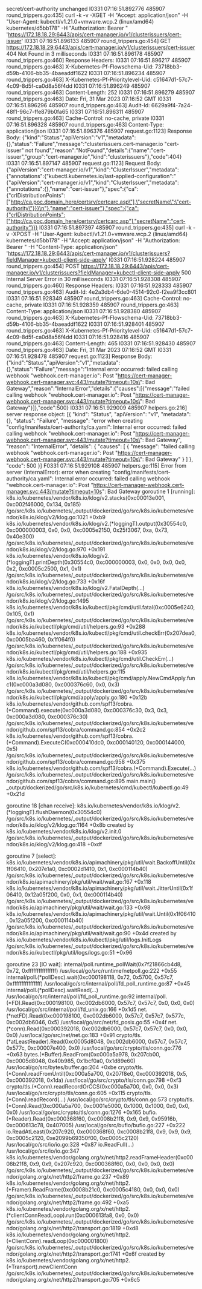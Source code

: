 secret/cert-authority unchanged
I0331 07:16:51.892776  485907 round_trippers.go:435] curl -k -v -XGET  -H "Accept: application/json" -H "User-Agent: kubectl/v1.21.0+vmware.wcp.2 (linux/amd64) kubernetes/d5bb178" -H "Authorization: Bearer <masked>" 'https://172.18.18.29:6443/apis/cert-manager.io/v1/clusterissuers/cert-issuer'
I0331 07:16:51.896133  485907 round_trippers.go:454] GET https://172.18.18.29:6443/apis/cert-manager.io/v1/clusterissuers/cert-issuer 404 Not Found in 3 milliseconds
I0331 07:16:51.896178  485907 round_trippers.go:460] Response Headers:
I0331 07:16:51.896217  485907 round_trippers.go:463]     X-Kubernetes-Pf-Flowschema-Uid: 73718bb3-d59b-4106-bb35-4baeaddf1622
I0331 07:16:51.896234  485907 round_trippers.go:463]     X-Kubernetes-Pf-Prioritylevel-Uid: c51647d1-57c7-4c09-8d5f-ca0d8a56f4dd
I0331 07:16:51.896249  485907 round_trippers.go:463]     Content-Length: 252
I0331 07:16:51.896279  485907 round_trippers.go:463]     Date: Fri, 31 Mar 2023 07:16:52 GMT
I0331 07:16:51.896296  485907 round_trippers.go:463]     Audit-Id: 6629a9f4-7a24-48f1-96c7-ffe879b0fa65
I0331 07:16:51.896311  485907 round_trippers.go:463]     Cache-Control: no-cache, private
I0331 07:16:51.896328  485907 round_trippers.go:463]     Content-Type: application/json
I0331 07:16:51.896376  485907 request.go:1123] Response Body: {"kind":"Status","apiVersion":"v1","metadata":{},"status":"Failure","message":"clusterissuers.cert-manager.io \"cert-issuer\" not found","reason":"NotFound","details":{"name":"cert-issuer","group":"cert-manager.io","kind":"clusterissuers"},"code":404}
I0331 07:16:51.897147  485907 request.go:1123] Request Body: {"apiVersion":"cert-manager.io/v1","kind":"ClusterIssuer","metadata":{"annotations":{"kubectl.kubernetes.io/last-applied-configuration":"{\"apiVersion\":\"cert-manager.io/v1\",\"kind\":\"ClusterIssuer\",\"metadata\":{\"annotations\":{},\"name\":\"cert-issuer\"},\"spec\":{\"ca\":{\"crlDistributionPoints\":[\"http://ca.poc.domain_here/certsrv/certcarc.asp\"],\"secretName\":\"cert-authority\"}}}\n"},"name":"cert-issuer"},"spec":{"ca":{"crlDistributionPoints":["http://ca.poc.domain_here/certsrv/certcarc.asp"],"secretName":"cert-authority"}}}
I0331 07:16:51.897397  485907 round_trippers.go:435] curl -k -v -XPOST  -H "User-Agent: kubectl/v1.21.0+vmware.wcp.2 (linux/amd64) kubernetes/d5bb178" -H "Accept: application/json" -H "Authorization: Bearer <masked>" -H "Content-Type: application/json" 'https://172.18.18.29:6443/apis/cert-manager.io/v1/clusterissuers?fieldManager=kubectl-client-side-apply'
I0331 07:16:51.928224  485907 round_trippers.go:454] POST https://172.18.18.29:6443/apis/cert-manager.io/v1/clusterissuers?fieldManager=kubectl-client-side-apply 500 Internal Server Error in 30 milliseconds
I0331 07:16:51.928308  485907 round_trippers.go:460] Response Headers:
I0331 07:16:51.928333  485907 round_trippers.go:463]     Audit-Id: 4e2a3db4-6de0-4514-92c0-f2ea9f3cc801
I0331 07:16:51.928349  485907 round_trippers.go:463]     Cache-Control: no-cache, private
I0331 07:16:51.928359  485907 round_trippers.go:463]     Content-Type: application/json
I0331 07:16:51.928380  485907 round_trippers.go:463]     X-Kubernetes-Pf-Flowschema-Uid: 73718bb3-d59b-4106-bb35-4baeaddf1622
I0331 07:16:51.928401  485907 round_trippers.go:463]     X-Kubernetes-Pf-Prioritylevel-Uid: c51647d1-57c7-4c09-8d5f-ca0d8a56f4dd
I0331 07:16:51.928416  485907 round_trippers.go:463]     Content-Length: 465
I0331 07:16:51.928430  485907 round_trippers.go:463]     Date: Fri, 31 Mar 2023 07:16:52 GMT
I0331 07:16:51.928478  485907 request.go:1123] Response Body: {"kind":"Status","apiVersion":"v1","metadata":{},"status":"Failure","message":"Internal error occurred: failed calling webhook \"webhook.cert-manager.io\": Post \"https://cert-manager-webhook.cert-manager.svc:443/mutate?timeout=10s\": Bad Gateway","reason":"InternalError","details":{"causes":[{"message":"failed calling webhook \"webhook.cert-manager.io\": Post \"https://cert-manager-webhook.cert-manager.svc:443/mutate?timeout=10s\": Bad Gateway"}]},"code":500}
I0331 07:16:51.929009  485907 helpers.go:216] server response object: [{
  "kind": "Status",
  "apiVersion": "v1",
  "metadata": {},
  "status": "Failure",
  "message": "error when creating \"config/manifests/cert-authority/ca.yaml\": Internal error occurred: failed calling webhook \"webhook.cert-manager.io\": Post \"https://cert-manager-webhook.cert-manager.svc:443/mutate?timeout=10s\": Bad Gateway",
  "reason": "InternalError",
  "details": {
    "causes": [
      {
        "message": "failed calling webhook \"webhook.cert-manager.io\": Post \"https://cert-manager-webhook.cert-manager.svc:443/mutate?timeout=10s\": Bad Gateway"
      }
    ]
  },
  "code": 500
}]
F0331 07:16:51.929108  485907 helpers.go:115] Error from server (InternalError): error when creating "config/manifests/cert-authority/ca.yaml": Internal error occurred: failed calling webhook "webhook.cert-manager.io": Post "https://cert-manager-webhook.cert-manager.svc:443/mutate?timeout=10s": Bad Gateway
goroutine 1 [running]:
k8s.io/kubernetes/vendor/k8s.io/klog/v2.stacks(0xc00013e001, 0xc002f46000, 0x134, 0x185)
	/go/src/k8s.io/kubernetes/_output/dockerized/go/src/k8s.io/kubernetes/vendor/k8s.io/klog/v2/klog.go:1021 +0xb9
k8s.io/kubernetes/vendor/k8s.io/klog/v2.(*loggingT).output(0x30554c0, 0xc000000003, 0x0, 0x0, 0xc0005e2150, 0x25f3067, 0xa, 0x73, 0x40e300)
	/go/src/k8s.io/kubernetes/_output/dockerized/go/src/k8s.io/kubernetes/vendor/k8s.io/klog/v2/klog.go:970 +0x191
k8s.io/kubernetes/vendor/k8s.io/klog/v2.(*loggingT).printDepth(0x30554c0, 0xc000000003, 0x0, 0x0, 0x0, 0x0, 0x2, 0xc0005c2500, 0x1, 0x1)
	/go/src/k8s.io/kubernetes/_output/dockerized/go/src/k8s.io/kubernetes/vendor/k8s.io/klog/v2/klog.go:733 +0x16f
k8s.io/kubernetes/vendor/k8s.io/klog/v2.FatalDepth(...)
	/go/src/k8s.io/kubernetes/_output/dockerized/go/src/k8s.io/kubernetes/vendor/k8s.io/klog/v2/klog.go:1495
k8s.io/kubernetes/vendor/k8s.io/kubectl/pkg/cmd/util.fatal(0xc0005e6240, 0x105, 0x1)
	/go/src/k8s.io/kubernetes/_output/dockerized/go/src/k8s.io/kubernetes/vendor/k8s.io/kubectl/pkg/cmd/util/helpers.go:93 +0x288
k8s.io/kubernetes/vendor/k8s.io/kubectl/pkg/cmd/util.checkErr(0x207dea0, 0xc0005ba460, 0x1f064f0)
	/go/src/k8s.io/kubernetes/_output/dockerized/go/src/k8s.io/kubernetes/vendor/k8s.io/kubectl/pkg/cmd/util/helpers.go:188 +0x935
k8s.io/kubernetes/vendor/k8s.io/kubectl/pkg/cmd/util.CheckErr(...)
	/go/src/k8s.io/kubernetes/_output/dockerized/go/src/k8s.io/kubernetes/vendor/k8s.io/kubectl/pkg/cmd/util/helpers.go:115
k8s.io/kubernetes/vendor/k8s.io/kubectl/pkg/cmd/apply.NewCmdApply.func1(0xc000a3d080, 0xc000376c60, 0x0, 0x3)
	/go/src/k8s.io/kubernetes/_output/dockerized/go/src/k8s.io/kubernetes/vendor/k8s.io/kubectl/pkg/cmd/apply/apply.go:180 +0x12b
k8s.io/kubernetes/vendor/github.com/spf13/cobra.(*Command).execute(0xc000a3d080, 0xc000376c30, 0x3, 0x3, 0xc000a3d080, 0xc000376c30)
	/go/src/k8s.io/kubernetes/_output/dockerized/go/src/k8s.io/kubernetes/vendor/github.com/spf13/cobra/command.go:854 +0x2c2
k8s.io/kubernetes/vendor/github.com/spf13/cobra.(*Command).ExecuteC(0xc000410dc0, 0xc000140120, 0xc000144000, 0x5)
	/go/src/k8s.io/kubernetes/_output/dockerized/go/src/k8s.io/kubernetes/vendor/github.com/spf13/cobra/command.go:958 +0x375
k8s.io/kubernetes/vendor/github.com/spf13/cobra.(*Command).Execute(...)
	/go/src/k8s.io/kubernetes/_output/dockerized/go/src/k8s.io/kubernetes/vendor/github.com/spf13/cobra/command.go:895
main.main()
	_output/dockerized/go/src/k8s.io/kubernetes/cmd/kubectl/kubectl.go:49 +0x21d

goroutine 18 [chan receive]:
k8s.io/kubernetes/vendor/k8s.io/klog/v2.(*loggingT).flushDaemon(0x30554c0)
	/go/src/k8s.io/kubernetes/_output/dockerized/go/src/k8s.io/kubernetes/vendor/k8s.io/klog/v2/klog.go:1164 +0x8b
created by k8s.io/kubernetes/vendor/k8s.io/klog/v2.init.0
	/go/src/k8s.io/kubernetes/_output/dockerized/go/src/k8s.io/kubernetes/vendor/k8s.io/klog/v2/klog.go:418 +0xdf

goroutine 7 [select]:
k8s.io/kubernetes/vendor/k8s.io/apimachinery/pkg/util/wait.BackoffUntil(0x1f06410, 0x207e1a0, 0xc0002d1410, 0x1, 0xc000114b40)
	/go/src/k8s.io/kubernetes/_output/dockerized/go/src/k8s.io/kubernetes/vendor/k8s.io/apimachinery/pkg/util/wait/wait.go:167 +0x118
k8s.io/kubernetes/vendor/k8s.io/apimachinery/pkg/util/wait.JitterUntil(0x1f06410, 0x12a05f200, 0x0, 0x1, 0xc000114b40)
	/go/src/k8s.io/kubernetes/_output/dockerized/go/src/k8s.io/kubernetes/vendor/k8s.io/apimachinery/pkg/util/wait/wait.go:133 +0x98
k8s.io/kubernetes/vendor/k8s.io/apimachinery/pkg/util/wait.Until(0x1f06410, 0x12a05f200, 0xc000114b40)
	/go/src/k8s.io/kubernetes/_output/dockerized/go/src/k8s.io/kubernetes/vendor/k8s.io/apimachinery/pkg/util/wait/wait.go:90 +0x4d
created by k8s.io/kubernetes/vendor/k8s.io/kubectl/pkg/util/logs.InitLogs
	/go/src/k8s.io/kubernetes/_output/dockerized/go/src/k8s.io/kubernetes/vendor/k8s.io/kubectl/pkg/util/logs/logs.go:51 +0x96

goroutine 23 [IO wait]:
internal/poll.runtime_pollWait(0x7f21866cb4d8, 0x72, 0xffffffffffffffff)
	/usr/local/go/src/runtime/netpoll.go:222 +0x55
internal/poll.(*pollDesc).wait(0xc000198118, 0x72, 0x5700, 0x57c7, 0xffffffffffffffff)
	/usr/local/go/src/internal/poll/fd_poll_runtime.go:87 +0x45
internal/poll.(*pollDesc).waitRead(...)
	/usr/local/go/src/internal/poll/fd_poll_runtime.go:92
internal/poll.(*FD).Read(0xc000198100, 0xc002db6000, 0x57c7, 0x57c7, 0x0, 0x0, 0x0)
	/usr/local/go/src/internal/poll/fd_unix.go:166 +0x1d5
net.(*netFD).Read(0xc000198100, 0xc002db6000, 0x57c7, 0x57c7, 0x577c, 0xc002db6046, 0x5)
	/usr/local/go/src/net/fd_posix.go:55 +0x4f
net.(*conn).Read(0xc000392018, 0xc002db6000, 0x57c7, 0x57c7, 0x0, 0x0, 0x0)
	/usr/local/go/src/net/net.go:183 +0x91
crypto/tls.(*atLeastReader).Read(0xc0005d8048, 0xc002db6000, 0x57c7, 0x57c7, 0x577c, 0xc00007e400, 0x0)
	/usr/local/go/src/crypto/tls/conn.go:776 +0x63
bytes.(*Buffer).ReadFrom(0xc000a5a978, 0x207cb00, 0xc0005d8048, 0x40b985, 0x1bcf0a0, 0x1d89e60)
	/usr/local/go/src/bytes/buffer.go:204 +0xbe
crypto/tls.(*Conn).readFromUntil(0xc000a5a700, 0x207f8e0, 0xc000392018, 0x5, 0xc000392018, 0x1da)
	/usr/local/go/src/crypto/tls/conn.go:798 +0xf3
crypto/tls.(*Conn).readRecordOrCCS(0xc000a5a700, 0x0, 0x0, 0x3)
	/usr/local/go/src/crypto/tls/conn.go:605 +0x115
crypto/tls.(*Conn).readRecord(...)
	/usr/local/go/src/crypto/tls/conn.go:573
crypto/tls.(*Conn).Read(0xc000a5a700, 0xc0001e5000, 0x1000, 0x1000, 0x0, 0x0, 0x0)
	/usr/local/go/src/crypto/tls/conn.go:1276 +0x165
bufio.(*Reader).Read(0xc000368f60, 0xc0008b21f8, 0x9, 0x9, 0x95916b, 0xc000613c78, 0x407005)
	/usr/local/go/src/bufio/bufio.go:227 +0x222
io.ReadAtLeast(0x207c920, 0xc000368f60, 0xc0008b21f8, 0x9, 0x9, 0x9, 0xc0005c2120, 0xe2099b69350f00, 0xc0005c2120)
	/usr/local/go/src/io/io.go:328 +0x87
io.ReadFull(...)
	/usr/local/go/src/io/io.go:347
k8s.io/kubernetes/vendor/golang.org/x/net/http2.readFrameHeader(0xc0008b21f8, 0x9, 0x9, 0x207c920, 0xc000368f60, 0x0, 0x0, 0x0, 0x0)
	/go/src/k8s.io/kubernetes/_output/dockerized/go/src/k8s.io/kubernetes/vendor/golang.org/x/net/http2/frame.go:237 +0x89
k8s.io/kubernetes/vendor/golang.org/x/net/http2.(*Framer).ReadFrame(0xc0008b21c0, 0xc0005c4180, 0x0, 0x0, 0x0)
	/go/src/k8s.io/kubernetes/_output/dockerized/go/src/k8s.io/kubernetes/vendor/golang.org/x/net/http2/frame.go:492 +0xa5
k8s.io/kubernetes/vendor/golang.org/x/net/http2.(*clientConnReadLoop).run(0xc000613fa8, 0x0, 0x0)
	/go/src/k8s.io/kubernetes/_output/dockerized/go/src/k8s.io/kubernetes/vendor/golang.org/x/net/http2/transport.go:1819 +0xd8
k8s.io/kubernetes/vendor/golang.org/x/net/http2.(*ClientConn).readLoop(0xc000001800)
	/go/src/k8s.io/kubernetes/_output/dockerized/go/src/k8s.io/kubernetes/vendor/golang.org/x/net/http2/transport.go:1741 +0x6f
created by k8s.io/kubernetes/vendor/golang.org/x/net/http2.(*Transport).newClientConn
	/go/src/k8s.io/kubernetes/_output/dockerized/go/src/k8s.io/kubernetes/vendor/golang.org/x/net/http2/transport.go:705 +0x6c5

